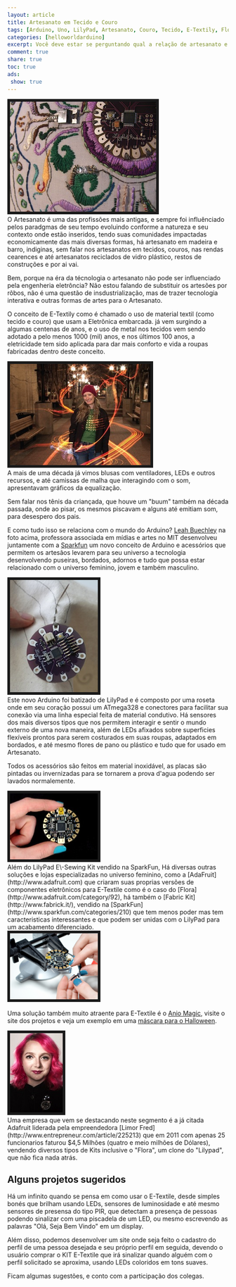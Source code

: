 ```yaml
---
layout: article
title: Artesanato em Tecido e Couro
tags: [Arduino, Uno, LilyPad, Artesanato, Couro, Tecido, E-Textily, Flora, Bordado]
categories: [helloworldarduino]
excerpt: Você deve estar se perguntando qual a relação de artesanato e Arduino, ainda mais usando Tecido e Couro, vamos acabar matando alguém eletrocutado? 
comment: true
share: true
toc: true
ads:
 show: true
---
```


<div class="imageBox" id="left">
<a rel="lightbox" title="Bordado com LilyPad" href="/images/e-textile/bordado.jpg">
<img src="/images/e-textile/bordado-thumb.jpg" width="333" height="250"  border="6" />
</a>
</div>
O Artesanato é uma das profissões mais antigas, e sempre foi influênciado pelos
paradgmas de seu tempo evoluindo conforme a natureza e seu contexto onde estão
inseridos, tendo suas comunidades impactadas economicamente das mais diversas
formas, há artesanato em madeira e barro, indiginas, sem falar nos artesanatos
em tecidos, couros, nas rendas cearences e até artesanatos reciclados de vidro
plástico, restos de construções e por ai vai.

Bem, porque na éra da técnologia o artesanato não pode ser influenciado pela
engenheria eletrôncia? Não estou falando de substituir os artesões por rôbos,
não é uma questão de insdustrialização, mas de trazer tecnologia interativa e
outras formas de artes para o Artesanato.

O conceito de E-Textily como é chamado o uso de material textil (como tecido e
couro) que usam a Eletrônica embarcada. já vem surgindo a algumas centenas de
anos, e o uso de metal nos tecidos vem sendo adotado a pelo menos 1000 (mil)
anos, e nos últimos 100 anos, a eletricidade tem sido aplicada para dar mais
conforto e vida a roupas fabricadas dentro deste conceito.

<div class="imageBox" id="right">
<a rel="lightbox" title="Leah Buechley" href="/images/e-textile/leah.jpg" >
<img src="/images/e-textile/leah-thumb.jpg"  width="320" height="230" border="6" />
</a>
</div>
A mais de uma década já vimos 
blusas com ventiladores, LEDs e outros recursos, e até camissas de malha que
interagindo com o som, apresentavam gráficos da equalização.

Sem falar nos tênis da criançada, que houve um "buum" também na década passada,
onde ao pisar, os mesmos piscavam e alguns até emitiam som, para desespero dos
pais.

E como tudo isso se relaciona com o mundo do Arduino? [Leah Buechley](http://www.media.mit.edu/people/leah)
na foto acima, professora associada em mídias e artes no MIT desenvolveu
juntamente com a [Sparkfun](http://www.sparkfun.com) um novo conceito de 
Arduino e acessórios que permitem os artesãos levarem para seu universo a 
tecnologia desenvolvendo puseiras, bordados, adornos e tudo que possa estar
relacionado com o universo feminino, jovem e também masculino.

<div class="imageBox" id="left">
<a rel="lightbox" title="LilyPad" href="/images/e-textile/lilypad.jpg" >
<img src="/images/e-textile/lilypad-thumb.jpg"  width="200" height="255" border="6" />
</a></div>
Este novo Arduino foi batizado de LilyPad e é composto por uma roseta onde
em seu coração possui um ATmega328 e conectores para facilitar sua conexão via
uma linha especial feita de material condutivo. Há sensores dos mais diversos
tipos que nos permitem interagir e sentir o mundo externo de uma nova maneira,
além de LEDs afixados sobre superficies flexíveis prontos para serem
costurados em suas roupas, adaptados em bordados, e até mesmo flores de pano
ou plástico e tudo que for usado em Artesanato.

Todos os acessórios são feitos em material inoxidável, as placas são pintadas
ou invernizadas para se tornarem a prova d'agua podendo ser lavados
normalemente.

<div class="imageBox" id="right">
<a rel="lightbox" href="/images/e-textile/flora.jpg" title="Flora">
<img src="/images/e-textile/flora-thumb.jpg" width="200" height="150" border="6" />
</a>
</div>
Além do LilyPad E\-Sewing Kit vendido na SparkFun, Há diversas
outras soluções e lojas especializadas no universo feminino, como a [AdaFruit](http://www.adafruit.com)
que criaram suas proprias versões de componentes eletrônicos para E-Textile
como é o caso do [Flora](http://www.adafruit.com/category/92), há também o
[Fabric Kit](http://www.fabrick.it/), vendido na [SparkFun](http://www.sparkfun.com/categories/210)
que tem menos poder mas tem caracteristicas interessantes e que podem ser
unidas com o LilyPad para um acabamento diferenciado.
<div class="imageBox" id="left">
<a rel="lightbox" title="Flora" href="/images/e-textile/flora-tv-b-gone2.png" >
<img src="/images/e-textile/flora-tv-b-gone2.png" width="200" height="150" border="6" />
</a>
</div>

Uma solução também muito atraente para E-Textile é o [Anio Magic](http://www.aniomagic.com/store/?hl=en),
visite o site dos projetos e veja um exemplo em uma [máscara para o Halloween](http://www.aniomagic.com/examples/?mode=sensor).
 
<div class="imageBox" id="right">
<a rel="lightbox" title="Limor Fried" href="/images/e-textile/limor-fried-adafruit-entrepreneur-of-the-year2.jpg">
<img src="/images/e-textile/limor-fried-adafruit-entrepreneur-of-the-year2-thumb.jpg"  width="120" height="180" border="6"/>
</a>
</div>
Uma empresa que vem se destacando neste segmento é a já citada Adafruit 
liderada pela empreendedora [Limor Fred](http://www.entrepreneur.com/article/225213)
que em 2011 com apenas 25 funcionarios faturou $4,5 Milhões (quatro e meio
milhões de Dólares), vendendo diversos tipos de Kits inclusive o "Flora", um
clone do "Lilypad", que não fica nada atrás.

## Alguns projetos sugeridos

Há um infinito quando se pensa em como usar o E-Textile, desde simples bonés
que brilham usando LEDs, sensores de luminosidade e até mesmo sensores de
presensa do tipo PIR, que detectam a presença de pessoas podendo sinalizar com 
uma piscadela de um LED, ou mesmo escrevendo as palavras "Olá, Seja Bem Vindo"
em um display.

Além disso, podemos desenvolver um site onde seja feito o cadastro do perfil
de uma pessoa desejada e seu próprio perfil em seguida, devendo o usuário
comprar o KIT E-Textile que irá sinalizar quando alguém com o perfil solicitado 
se aproxima, usando LEDs coloridos em tons suaves.

Ficam algumas sugestões, e conto com a participação dos colegas.

  
